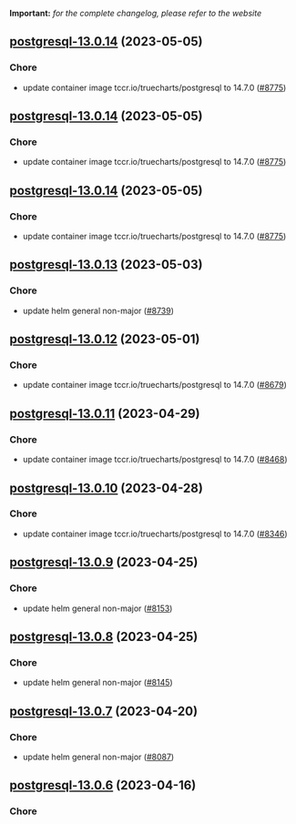 **Important:**
*for the complete changelog, please refer to the website*




## [postgresql-13.0.14](https://github.com/truecharts/charts/compare/postgresql-13.0.13...postgresql-13.0.14) (2023-05-05)

### Chore

- update container image tccr.io/truecharts/postgresql to 14.7.0 ([#8775](https://github.com/truecharts/charts/issues/8775))
  
  


## [postgresql-13.0.14](https://github.com/truecharts/charts/compare/postgresql-13.0.13...postgresql-13.0.14) (2023-05-05)

### Chore

- update container image tccr.io/truecharts/postgresql to 14.7.0 ([#8775](https://github.com/truecharts/charts/issues/8775))
  
  


## [postgresql-13.0.14](https://github.com/truecharts/charts/compare/postgresql-13.0.13...postgresql-13.0.14) (2023-05-05)

### Chore

- update container image tccr.io/truecharts/postgresql to 14.7.0 ([#8775](https://github.com/truecharts/charts/issues/8775))
  
  


## [postgresql-13.0.13](https://github.com/truecharts/charts/compare/postgresql-13.0.12...postgresql-13.0.13) (2023-05-03)

### Chore

- update helm general non-major ([#8739](https://github.com/truecharts/charts/issues/8739))
  
  


## [postgresql-13.0.12](https://github.com/truecharts/charts/compare/postgresql-13.0.11...postgresql-13.0.12) (2023-05-01)

### Chore

- update container image tccr.io/truecharts/postgresql to 14.7.0 ([#8679](https://github.com/truecharts/charts/issues/8679))
  
  


## [postgresql-13.0.11](https://github.com/truecharts/charts/compare/postgresql-13.0.10...postgresql-13.0.11) (2023-04-29)

### Chore

- update container image tccr.io/truecharts/postgresql to 14.7.0 ([#8468](https://github.com/truecharts/charts/issues/8468))
  
  


## [postgresql-13.0.10](https://github.com/truecharts/charts/compare/postgresql-13.0.9...postgresql-13.0.10) (2023-04-28)

### Chore

- update container image tccr.io/truecharts/postgresql to 14.7.0 ([#8346](https://github.com/truecharts/charts/issues/8346))
  
  


## [postgresql-13.0.9](https://github.com/truecharts/charts/compare/postgresql-13.0.8...postgresql-13.0.9) (2023-04-25)

### Chore

- update helm general non-major ([#8153](https://github.com/truecharts/charts/issues/8153))
  
  


## [postgresql-13.0.8](https://github.com/truecharts/charts/compare/postgresql-13.0.7...postgresql-13.0.8) (2023-04-25)

### Chore

- update helm general non-major ([#8145](https://github.com/truecharts/charts/issues/8145))
  
  


## [postgresql-13.0.7](https://github.com/truecharts/charts/compare/postgresql-13.0.6...postgresql-13.0.7) (2023-04-20)

### Chore

- update helm general non-major ([#8087](https://github.com/truecharts/charts/issues/8087))
  
  


## [postgresql-13.0.6](https://github.com/truecharts/charts/compare/postgresql-13.0.5...postgresql-13.0.6) (2023-04-16)

### Chore
